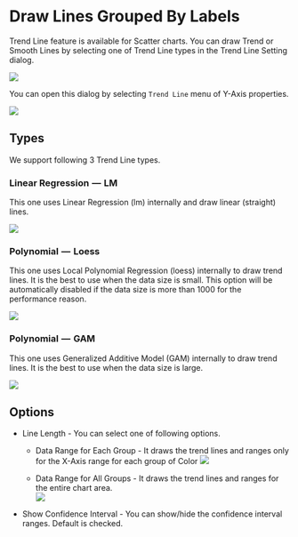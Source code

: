 # Draw Lines Grouped By Labels

Trend Line feature is available for Scatter charts. You can draw Trend or Smooth Lines by selecting one of Trend Line types in the Trend Line Setting dialog. 

![](images/trend-dialog.png)

You can open this dialog by selecting `Trend Line` menu of Y-Axis properties. 

![](images/trend-toggle.png)


## Types

We support following 3 Trend Line types.

### Linear Regression  —  LM

This one uses Linear Regression (lm) internally and draw linear (straight) lines.

![](images/trend-liner.png)


### Polynomial  —  Loess

This one uses Local Polynomial Regression (loess) internally to draw trend lines. It is the best to use when the data size is small. This option will be automatically disabled if the data size is more than 1000 for the performance reason.  

![](images/trend-loess.png)

### Polynomial  —  GAM

This one uses Generalized Additive Model (GAM) internally to draw trend lines. It is the best to use when the data size is large.

![](images/trend-gam.png)


## Options

* Line Length - You can select one of following options. 
  * Data Range for Each Group - It draws the trend lines and ranges only for the X-Axis range for each group of Color
  ![](images/trend-length-each-group.png)

  * Data Range for All Groups - It draws the trend lines and ranges for the entire chart area.  
  ![](images/trend-length-all-groups.png)

* Show Confidence Interval - You can show/hide the confidence interval ranges. Default is checked. 

